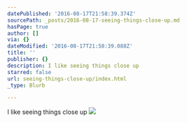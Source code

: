 ```yaml
---
datePublished: '2016-08-17T21:58:39.374Z'
sourcePath: _posts/2016-08-17-seeing-things-close-up.md
hasPage: true
author: []
via: {}
dateModified: '2016-08-17T21:58:39.088Z'
title: ''
publisher: {}
description: I like seeing things close up
starred: false
url: seeing-things-close-up/index.html
_type: Blurb

---
```

I like seeing things close up
![](https://the-grid-user-content.s3-us-west-2.amazonaws.com/64d8e7c9-7b0e-48c9-8244-8919c2bb6c29.jpg)